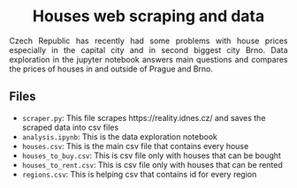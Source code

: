 <h1 align="center">Houses web scraping and data</h1>

<p align="justify">
Czech Republic has recently had some problems with house prices especially in the capital city and in second biggest city Brno. Data exploration in the jupyter notebook answers main questions and compares the prices of houses in and outside of Prague and Brno.
</p>

<h2>Files</h2>

<ul>
<li><code>scraper.py</code>: This file scrapes https://reality.idnes.cz/ and saves the scraped data into csv files</li>
<li><code>analysis.ipynb</code>: This is the data exploration notebook </li>
<li><code>houses.csv</code>: This is the main csv file that contains every house</li>
<li><code>houses_to_buy.csv</code>: This is csv file only with houses that can be bought</li>
<li><code>houses_to_rent.csv</code>: This is csv file only with houses that can be rented</li>
<li><code>regions.csv</code>: This is helping csv that contains id for every region </li>
</ul>
